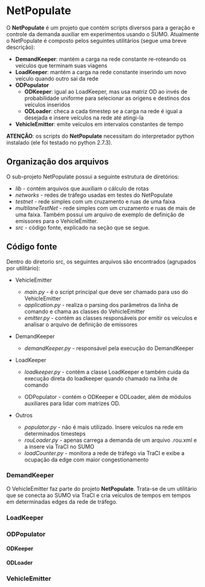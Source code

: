 # NetPopulate

O **NetPopulate** é um projeto que contém scripts diversos
para a geração e controle da demanda auxiliar em
experimentos usando o SUMO.  Atualmente
o NetPopulate é composto pelos seguintes utilitários (segue uma breve descrição):

  - **DemandKeeper**: mantém a carga na rede constante re-roteando os veículos que terminam suas viagens
  - **LoadKeeper**: mantém a carga na rede constante inserindo um novo veículo quando outro sai da rede
  - **ODPopulator**
    - **ODKeeper**: igual ao LoadKeeper, mas usa matriz OD ao invés de probabilidade uniforme
                    para selecionar as origens e destinos dos veículos inseridos
    - **ODLoader**: checa a cada timestep se a carga na rede é igual a desejada e insere veículos
                    na rede até atingi-la
  - **VehicleEmitter**: emite veículos em intervalos constantes de tempo

**ATENÇÃO**: os scripts do **NetPopulate** necessitam do interpretador
python instalado (ele foi testado no python 2.7.3). 

## Organização dos arquivos

O sub-projeto NetPopulate possui a seguinte estrutura de diretórios:

  - *lib* - contém arquivos que auxiliam o cálculo de rotas
  - *networks* - redes de tráfego usadas em testes do NetPopulate
  - *testnet* - rede simples com um cruzamento e ruas de uma faixa
  - *multilaneTestNet* - rede simples com um cruzamento e ruas de mais de uma faixa.
                         Também possui um arquivo de exemplo de definição de emissores para o VehicleEmitter. 
  - *src* - código fonte, explicado na seção que se segue. 

## Código fonte

Dentro do diretorio src, os seguintes arquivos são encontrados (agrupados por utilitário):

  - VehicleEmitter
    - *main.py* - é o script principal que deve ser
                chamado para uso do VehicleEmitter      
    - *application.py* - realiza o parsing dos parâmetros da linha de
                       comando e chama as classes do VehicleEmitter
    - *emitter.py* - contém as classes responsáveis por emitir os veículos e
                   analisar o arquivo de definição de emissores 
    
  - DemandKeeper
      - *demandKeeper.py* - responsável pela execução do DemandKeeper
      
  - LoadKeeper
      - *loadkeeper.py* - contém a classe LoadKeeper e também cuida da execução direta
                        do loadkeeper quando chamado na linha de comando
                        
    - ODPopulator - contém o ODKeeper e ODLoader,
                    além de módulos auxiliares para lidar com matrizes OD.
  - Outros
    - *populator.py* - não é mais utilizado. Insere veículos na rede em determinados timesteps
    - *rouLoader.py* - apenas carrega a demanda de um arquivo .rou.xml e a insere via TraCI no SUMO
    - *loadCounter.py* - monitora a rede de tráfego via TraCI e exibe a ocupação da edge com maior congestionamento 
    
### DemandKeeper

O VehicleEmitter faz parte do projeto **NetPopulate**.
Trata-se de um utilitário que se conecta ao SUMO via TraCI e
cria veículos de tempos em tempos em determinadas edges da rede de tráfego. 

### LoadKeeper

### ODPopulator

#### ODKeeper

#### ODLoader

### VehicleEmitter

